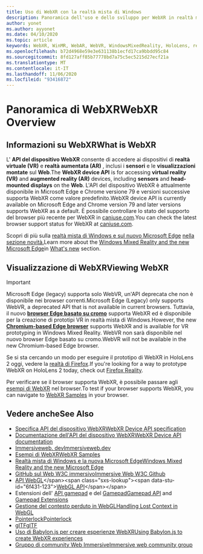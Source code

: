 ```yaml
---
title: Uso di WebXR con la realtà mista di Windows
description: Panoramica dell'uso e dello sviluppo per WebXR in realtà mista di Windows
author: yonet
ms.author: ayyonet
ms.date: 04/10/2020
ms.topic: article
keywords: WebXR, WinMR, WebAR, WebVR, WindowsMixedReality, HoloLens, realtà mista di Windows, Web VR, Web XR, Web Mr, Web AR, 360, 360 video, 360 video, 360 foto, 360 foto, 360 contenuto, immersive Web, immersiveweb, IW
ms.openlocfilehash: b72d4968e59e3e631138b1ecfd17ca9bbdd95c84
ms.sourcegitcommit: 8fd127aff85b77778bd7a75c5ec5215d27ecf21a
ms.translationtype: MT
ms.contentlocale: it-IT
ms.lasthandoff: 11/06/2020
ms.locfileid: "93416872"
---
```

# <a name="webxr-overview"></a><span data-ttu-id="6f431-104">Panoramica di WebXR</span><span class="sxs-lookup"><span data-stu-id="6f431-104">WebXR Overview</span></span>

## <a name="what-is-webxr"></a><span data-ttu-id="6f431-105">Informazioni su WebXR</span><span class="sxs-lookup"><span data-stu-id="6f431-105">What is WebXR</span></span>

<span data-ttu-id="6f431-106">L' **API del dispositivo WebXR** consente di accedere ai dispositivi di **realtà virtuale (VR)** e **realtà aumentata (AR)** , inclusi i **sensori** e le **visualizzazioni montate** sul **Web**.</span><span class="sxs-lookup"><span data-stu-id="6f431-106">The **WebXR device API** is for accessing **virtual reality (VR)** and **augmented reality (AR)** devices, including **sensors** and **head-mounted displays** on the **Web**.</span></span> <span data-ttu-id="6f431-107">L'API del dispositivo WebXR è attualmente disponibile in Microsoft Edge e Chrome versione 79 e versioni successive supporta WebXR come valore predefinito.</span><span class="sxs-lookup"><span data-stu-id="6f431-107">WebXR device API is currently available on Microsoft Edge and Chrome version 79 and later versions supports WebXR as a default.</span></span> <span data-ttu-id="6f431-108">È possibile controllare lo stato del supporto del browser più recente per WebXR in [caniuse.com](https://caniuse.com/#search=webxr).</span><span class="sxs-lookup"><span data-stu-id="6f431-108">You can check the latest browser support status for WebXR at [caniuse.com](https://caniuse.com/#search=webxr).</span></span>

<span data-ttu-id="6f431-109">Scopri di più sulla [realtà mista di Windows e sul nuovo Microsoft Edge](https://docs.microsoft.com/windows/mixed-reality/new-microsoft-edge#introducing-the-new-microsoft-edge) [nella sezione novità.](https://docs.microsoft.com/windows/mixed-reality/mrtk-porting-guide)</span><span class="sxs-lookup"><span data-stu-id="6f431-109">Learn more about the [Windows Mixed Reality and the new Microsoft Edge](https://docs.microsoft.com/windows/mixed-reality/new-microsoft-edge#introducing-the-new-microsoft-edge)in [What's new](https://docs.microsoft.com/windows/mixed-reality/mrtk-porting-guide) section.</span></span>

## <a name="viewing-webxr"></a><span data-ttu-id="6f431-110">Visualizzazione di WebXR</span><span class="sxs-lookup"><span data-stu-id="6f431-110">Viewing WebXR</span></span>

> [!IMPORTANT]
> <span data-ttu-id="6f431-111">Microsoft Edge (legacy) supporta solo WebVR, un'API deprecata che non è disponibile nei browser correnti.</span><span class="sxs-lookup"><span data-stu-id="6f431-111">Microsoft Edge (Legacy) only supports WebVR, a deprecated API that is not available in current browsers.</span></span> <span data-ttu-id="6f431-112">Tuttavia, il nuovo **[browser Edge basato su cromo](../../whats-new/new-microsoft-edge.md)** supporta WebXR ed è disponibile per la creazione di prototipi VR in realtà mista di Windows.</span><span class="sxs-lookup"><span data-stu-id="6f431-112">However, the new **[Chromium-based Edge browser](../../whats-new/new-microsoft-edge.md)** supports WebXR and is available for VR prototyping in Windows Mixed Reality.</span></span> <span data-ttu-id="6f431-113">WebVR non sarà disponibile nel nuovo browser Edge basato su cromo.</span><span class="sxs-lookup"><span data-stu-id="6f431-113">WebVR will not be available in the new Chromium-based Edge browser.</span></span>
> 
> <span data-ttu-id="6f431-114">Se si sta cercando un modo per eseguire il prototipo di WebXR in HoloLens 2 oggi, vedere la [realtà di Firefox](https://mixedreality.mozilla.org/firefox-reality/).</span><span class="sxs-lookup"><span data-stu-id="6f431-114">If you're looking for a way to prototype WebXR on HoloLens 2 today, check out [Firefox Reality](https://mixedreality.mozilla.org/firefox-reality/).</span></span>

<span data-ttu-id="6f431-115">Per verificare se il browser supporta WebXR, è possibile passare agli [esempi di WebXR](https://immersive-web.github.io/webxr-samples/) nel browser.</span><span class="sxs-lookup"><span data-stu-id="6f431-115">To test if your browser supports WebXR, you can navigate to [WebXR Samples](https://immersive-web.github.io/webxr-samples/) in your browser.</span></span>

## <a name="see-also"></a><span data-ttu-id="6f431-116">Vedere anche</span><span class="sxs-lookup"><span data-stu-id="6f431-116">See Also</span></span>

* [<span data-ttu-id="6f431-117">Specifica API del dispositivo WebXR</span><span class="sxs-lookup"><span data-stu-id="6f431-117">WebXR Device API specification</span></span>](https://immersive-web.github.io/webxr/)
* [<span data-ttu-id="6f431-118">Documentazione dell'API del dispositivo WebXR</span><span class="sxs-lookup"><span data-stu-id="6f431-118">WebXR Device API documentation</span></span>](https://developer.mozilla.org/en-US/docs/Web/API/WebXR_Device_API)
* [<span data-ttu-id="6f431-119">Immersiveweb. dev</span><span class="sxs-lookup"><span data-stu-id="6f431-119">Immersiveweb.dev</span></span>](https://immersiveweb.dev/)
* [<span data-ttu-id="6f431-120">Esempi di WebXR</span><span class="sxs-lookup"><span data-stu-id="6f431-120">WebXR Samples</span></span>](https://immersive-web.github.io/webxr-samples/)
* [<span data-ttu-id="6f431-121">Realtà mista di Windows e la nuova Microsoft Edge</span><span class="sxs-lookup"><span data-stu-id="6f431-121">Windows Mixed Reality and the new Microsoft Edge</span></span>](https://docs.microsoft.com/windows/mixed-reality/new-microsoft-edge#introducing-the-new-microsoft-edge)
* [<span data-ttu-id="6f431-122">GitHub sul Web W3C immersivo</span><span class="sxs-lookup"><span data-stu-id="6f431-122">Immersive Web W3C Github</span></span>](https://github.com/immersive-web)
* <span data-ttu-id="6f431-123">[API WebGL](https://msdn.microsoft.com/library/bg182648(v=vs.85).aspx)</span><span class="sxs-lookup"><span data-stu-id="6f431-123">[WebGL API](https://msdn.microsoft.com/library/bg182648(v=vs.85).aspx)</span></span>
* <span data-ttu-id="6f431-124">Estensioni dell' [API gamepad](https://msdn.microsoft.com/library/dn743630(v=vs.85).aspx) e del [Gamepad](https://w3c.github.io/gamepad/extensions.html)</span><span class="sxs-lookup"><span data-stu-id="6f431-124">[Gamepad API](https://msdn.microsoft.com/library/dn743630(v=vs.85).aspx) and [Gamepad Extensions](https://w3c.github.io/gamepad/extensions.html)</span></span>
* [<span data-ttu-id="6f431-125">Gestione del contesto perduto in WebGL</span><span class="sxs-lookup"><span data-stu-id="6f431-125">Handling Lost Context in WebGL</span></span>](https://www.khronos.org/webgl/wiki/HandlingContextLost)
* [<span data-ttu-id="6f431-126">Pointerlock</span><span class="sxs-lookup"><span data-stu-id="6f431-126">Pointerlock</span></span>](https://www.w3.org/TR/pointerlock/)
* [<span data-ttu-id="6f431-127">glTF</span><span class="sxs-lookup"><span data-stu-id="6f431-127">glTF</span></span>](https://www.khronos.org/gltf)
* [<span data-ttu-id="6f431-128">Uso di Babylon.js per creare esperienze WebXR</span><span class="sxs-lookup"><span data-stu-id="6f431-128">Using Babylon.js to create WebXR experiences</span></span>](https://doc.babylonjs.com/how_to/introduction_to_webxr)
* [<span data-ttu-id="6f431-129">Gruppo di community Web Immersive</span><span class="sxs-lookup"><span data-stu-id="6f431-129">Immersive web community group</span></span>](https://www.w3.org/community/immersive-web/)
